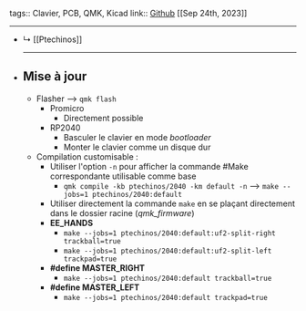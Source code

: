 tags:: Clavier, PCB, QMK, Kicad
link:: [Github](https://github.com/JeremyBois/qmk-ptechinos)
[[Sep 24th, 2023]]
***

- ↳ [[Ptechinos]]
  ***
- ## Mise à jour
	- Flasher --> `qmk flash`
		- Promicro
			- Directement possible
		- RP2040
			- Basculer le clavier en mode *bootloader*
			- Monter le clavier comme un disque dur
	- Compilation customisable :
		- Utiliser l'option `-n` pour afficher la commande #Make correspondante utilisable comme base
			- `qmk compile -kb ptechinos/2040 -km default -n` --> `make --jobs=1 ptechinos/2040:default`
		- Utiliser directement la commande `make` en se plaçant directement dans le dossier  racine (*qmk_firmware*)
		- **EE_HANDS**
			- `make --jobs=1 ptechinos/2040:default:uf2-split-right trackball=true`
			- `make --jobs=1 ptechinos/2040:default:uf2-split-left trackpad=true`
		- **#define MASTER_RIGHT**
			- `make --jobs=1 ptechinos/2040:default trackball=true`
		- **#define MASTER_LEFT**
			- `make --jobs=1 ptechinos/2040:default trackpad=true`